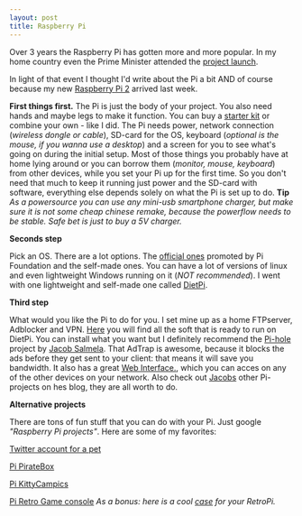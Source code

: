 ```yaml
---
layout: post
title: Raspberry Pi
---
```


Over 3 years the Raspberry Pi has gotten more and more popular. In my home country even the Prime Minister attended the [project launch](https://www.raspberrypi.org/blog/raspberry-pi-in-estonia-project-launch/). 

In light of that event I thought I'd write about the Pi a bit AND of course because my new [Raspberry Pi 2](https://www.raspberrypi.org/products/model-b-plus/) arrived last week.

**First things first.** The Pi is just the body of your project. You also need hands and maybe legs to make it function. You can buy a [starter kit](https://www.pretzellogix.net/2015/01/14/the-best-raspberry-pi-starter-kits-compared-and-reviewed/) or combine your own - like I did. The Pi needs power, network connection (*wireless dongle or cable*), SD-card for the OS, keyboard (*optional is the mouse, if you wanna use a desktop*) and a screen for you to see what's going on during the initial setup. Most of those things you probably have at home lying around or you can borrow them (*monitor, mouse, keyboard*) from other devices, while you set your Pi up for the first time. So you don't need that much to keep it running just power and the SD-card with software, everything else depends solely on what the Pi is set up to do. **Tip** *As a powersource you can use any mini-usb smartphone charger, but make sure it is not some cheap chinese remake, because the powerflow needs to be stable. Safe bet is just to buy a 5V charger.*


**Seconds step**

Pick an OS. There are a lot options. The [official ones](https://www.raspberrypi.org/downloads/) promoted by Pi Foundation and the self-made ones. You can have a lot of versions of linux and even lightweight Windows running on it (*NOT recommended*). I went with one lightweight and self-made one called [DietPi](http://dietpi.net/). 


**Third step**

What would you like the Pi to do for you. I set mine up as a home FTPserver, Adblocker and VPN. [Here](http://fuzon.co.uk/phpbb/viewtopic.php?f=8&t=5#p5) you will find all the soft that is ready to run on DietPi.
You can install what you want but I definitely recommend the [Pi-hole](http://pi-hole.net/) project by [Jacob Salmela](http://jacobsalmela.com/block-millions-ads-network-wide-with-a-raspberry-pi-hole-2-0/). That AdTrap is awesome, because it blocks the ads before they get sent to your client: that means it will save you bandwidth. It also has a great [Web Interface.](http://i.kinja-img.com/gawker-media/image/upload/s--TXayQ9G5--/c_fit,fl_progressive,q_80,w_636/1408691445589713297.jpg), which you can acces on any of the other devices on your network. Also check out [Jacobs](http://jacobsalmela.com/) other Pi-projects on hes blog, they are all worth to do.


**Alternative projects** 

There are tons of fun stuff that you can do with your Pi. Just google *"Raspberry Pi projects"*.  Here are some of my favorites:

[Twitter account for a pet](http://henrywconklin.github.io/projects/2015/08/17/oliver-twitter.html)

[Pi PirateBox](http://www.instructables.com/id/Raspberry-Pi-PirateBox/)

[Pi KittyCam](https://github.com/girliemac/RPi-KittyCam)[pics](http://www.girliemac.com/RPi-KittyCam/)

[Pi Retro Game console](http://lifehacker.com/how-to-turn-your-raspberry-pi-into-a-retro-game-console-498561192) *As a bonus: here is a cool [case](http://design.barriereader.co.uk/rpi/nes_rpi_a_case.pdf) for your RetroPi.*

